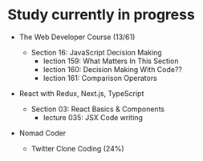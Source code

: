 # Study currently in progress

  - The Web Developer Course (13/61)
    - Section 16: JavaScript Decision Making
      - lection 159: What Matters In This Section
      - lection 160: Decision Making With Code??
      - lection 161: Comparison Operators

  - React with Redux, Next.js, TypeScript
    - Section 03: React Basics & Components
      - lecture 035: JSX Code writing

  - Nomad Coder
    - Twitter Clone Coding (24%)
